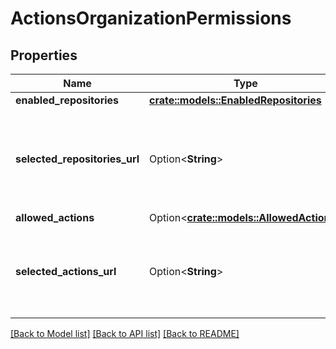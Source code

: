 # ActionsOrganizationPermissions

## Properties

Name | Type | Description | Notes
------------ | ------------- | ------------- | -------------
**enabled_repositories** | [**crate::models::EnabledRepositories**](enabled-repositories.md) |  | 
**selected_repositories_url** | Option<**String**> | The API URL to use to get or set the selected repositories that are allowed to run GitHub Actions, when `enabled_repositories` is set to `selected`. | [optional]
**allowed_actions** | Option<[**crate::models::AllowedActions**](allowed-actions.md)> |  | [optional]
**selected_actions_url** | Option<**String**> | The API URL to use to get or set the actions and reusable workflows that are allowed to run, when `allowed_actions` is set to `selected`. | [optional]

[[Back to Model list]](../README.md#documentation-for-models) [[Back to API list]](../README.md#documentation-for-api-endpoints) [[Back to README]](../README.md)


